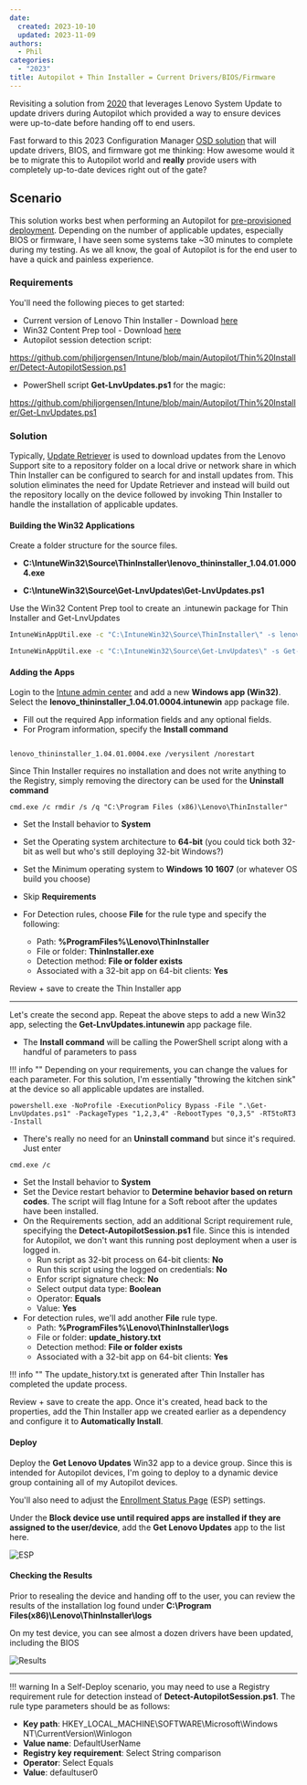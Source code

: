 ```yaml
---
date: 
  created: 2023-10-10
  updated: 2023-11-09
authors: 
  - Phil
categories:
  - "2023"
title: Autopilot + Thin Installer = Current Drivers/BIOS/Firmware
---
```


Revisiting a solution from [2020](https://blog.lenovocdrt.com/#/2020/ap_su) that leverages Lenovo System Update to update drivers during Autopilot which provided a way to ensure devices were up-to-date before handing off to end users.

Fast forward to this 2023 Configuration Manager [OSD solution](https://blog.lenovocdrt.com/#/2023/scripted_repo_creation) that will update drivers, BIOS, and firmware got me thinking: How awesome would it be to migrate this to Autopilot world and **really** provide users with completely up-to-date devices right out of the gate?
<!-- more -->
## Scenario

This solution works best when performing an Autopilot for [pre-provisioned deployment](https://learn.microsoft.com/autopilot/pre-provision). Depending on the number of applicable updates, especially BIOS or firmware, I have seen some systems take ~30 minutes to complete during my testing. As we all know, the goal of Autopilot is for the end user to have a quick and painless experience.

### Requirements

You'll need the following pieces to get started:

- Current version of Lenovo Thin Installer - Download [here](https://support.lenovo.com/solutions/HT037099)
- Win32 Content Prep tool - Download [here](https://github.com/microsoft/Microsoft-Win32-Content-Prep-Tool)
- Autopilot session detection script:

<https://github.com/philjorgensen/Intune/blob/main/Autopilot/Thin%20Installer/Detect-AutopilotSession.ps1>

- PowerShell script  **Get-LnvUpdates.ps1** for the magic:

<https://github.com/philjorgensen/Intune/blob/main/Autopilot/Thin%20Installer/Get-LnvUpdates.ps1>

### Solution

Typically, [Update Retriever](https://docs.lenovocdrt.com/#/su/su_top) is used to download updates from the Lenovo Support site to a repository folder on a local drive or network share in which Thin Installer can be configured to search for and install updates from. This solution eliminates the need for Update Retriever and instead will build out the repository locally on the device followed by invoking Thin Installer to handle the installation of applicable updates.

#### Building the Win32 Applications

Create a folder structure for the source files.

- **C:\IntuneWin32\Source\ThinInstaller\lenovo_thininstaller_1.04.01.0004.exe**

- **C:\IntuneWin32\Source\Get-LnvUpdates\Get-LnvUpdates.ps1**

Use the Win32 Content Prep tool to create an .intunewin package for Thin Installer and Get-LnvUpdates

```cmd
IntuneWinAppUtil.exe -c "C:\IntuneWin32\Source\ThinInstaller\" -s lenovo_thininstaller_1.04.01.0004.exe -o C:\IntuneWin32\Output -q
```

```cmd
IntuneWinAppUtil.exe -c "C:\IntuneWin32\Source\Get-LnvUpdates\" -s Get-LnvUpdates.ps1 -o C:\IntuneWin32\Output -q
```

#### Adding the Apps

Login to the [Intune admin center](https://intune.microsoft.com/#view/Microsoft_Intune_DeviceSettings/AppsWindowsMenu/~/windowsApps) and add a new **Windows app (Win32)**. Select the **lenovo_thininstaller_1.04.01.0004.intunewin** app package file.

- Fill out the required App information fields and any optional fields.
- For Program information, specify the **Install command**

```dos

lenovo_thininstaller_1.04.01.0004.exe /verysilent /norestart
```

Since Thin Installer requires no installation and does not write anything to the Registry, simply removing the directory can be used for the **Uninstall command**

```dos
cmd.exe /c rmdir /s /q "C:\Program Files (x86)\Lenovo\ThinInstaller"
```

- Set the Install behavior to **System**

- Set the Operating system architecture to **64-bit** (you could tick both 32-bit as well but who's still deploying 32-bit Windows?)
- Set the Minimum operating system to **Windows 10 1607** (or whatever OS build you choose)
- Skip **Requirements**
- For Detection rules, choose **File** for the rule type and specify the following:
    - Path: **%ProgramFiles%\Lenovo\ThinInstaller**
    - File or folder: **ThinInstaller.exe**
    - Detection method: **File or folder exists**
    - Associated with a 32-bit app on 64-bit clients: **Yes**

Review + save to create the Thin Installer app

---

Let's create the second app. Repeat the above steps to add a new Win32 app, selecting the **Get-LnvUpdates.intunewin** app package file.

- The **Install command** will be calling the PowerShell script along with a handful of parameters to pass

!!! info ""
    Depending on your requirements, you can change the values for each parameter. For this solution, I'm essentially "throwing the kitchen sink" at the device so all applicable updates are installed.

```dos
powershell.exe -NoProfile -ExecutionPolicy Bypass -File ".\Get-LnvUpdates.ps1" -PackageTypes "1,2,3,4" -RebootTypes "0,3,5" -RT5toRT3 -Install
```

- There's really no need for an **Uninstall command** but since it's required. Just enter

```dos
cmd.exe /c
```

- Set the Install behavior to **System**
- Set the Device restart behavior to **Determine behavior based on return codes**. The script will flag Intune for a Soft reboot after the updates have been installed.
- On the Requirements section, add an additional Script requirement rule, specifying the **Detect-AutopilotSession.ps1** file. Since this is intended for Autopilot, we don't want this running post deployment when a user is logged in.
    - Run script as 32-bit process on 64-bit clients: **No**
    - Run this script using the logged on credentials: **No**
    - Enfor script signature check: **No**
    - Select output data type: **Boolean**
    - Operator: **Equals**
    - Value: **Yes**
- For detection rules, we'll add another **File** rule type.
    - Path: **%ProgramFiles%\Lenovo\ThinInstaller\logs**
    - File or folder: **update_history.txt**
    - Detection method: **File or folder exists**
    - Associated with a 32-bit app on 64-bit clients: **Yes**

!!! info ""
    The update_history.txt is generated after Thin Installer has completed the update process.

Review + save to create the app. Once it's created, head back to the properties, add the Thin Installer app we created earlier as a dependency and configure it to **Automatically Install**.

#### Deploy

Deploy the **Get Lenovo Updates** Win32 app to a device group. Since this is intended for Autopilot devices, I'm going to deploy to a dynamic device group containing all of my Autopilot devices.

You'll also need to adjust the [Enrollment Status Page](https://learn.microsoft.com/autopilot/enrollment-status) (ESP) settings.

Under the **Block device use until required apps are installed if they are assigned to the user/device**, add the **Get Lenovo Updates** app to the list here.

![ESP](https://cdrt.github.io/mk_blog/img/2023/ap_ti/image1.jpg)

#### Checking the Results

Prior to resealing the device and handing off to the user, you can review the results of the installation log found under **C:\Program Files(x86)\Lenovo\ThinInstaller\logs**

On my test device, you can see almost a dozen drivers have been updated, including the BIOS

![Results](https://cdrt.github.io/mk_blog/img/2023/ap_ti/image2.jpg)

---

!!! warning
    In a Self-Deploy scenario, you may need to use a Registry requirement rule for detection instead of **Detect-AutopilotSession.ps1**. The rule type parameters should be as follows:

- **Key path**: HKEY_LOCAL_MACHINE\SOFTWARE\Microsoft\Windows NT\CurrentVersion\Winlogon
- **Value name**: DefaultUserName
- **Registry key requirement**: Select String comparison
- **Operator**: Select Equals
- **Value**: defaultuser0
